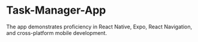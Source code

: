 # Task-Manager-App
The app demonstrates proficiency in React Native, Expo, React Navigation, and cross-platform mobile development.
